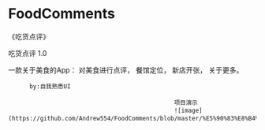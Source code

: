 # FoodComments
《吃货点评》

吃货点评 1.0

一款关于美食的App： 
          对美食进行点评， 
          餐馆定位， 
          新店开张， 
          关于更多。

          by:自我熟悉UI

                                                   项目演示
                                                   ![image](https://github.com/Andrew554/FoodComments/blob/master/%E5%90%83%E8%B4%A7%E7%82%B9%E8%AF%841.0.gif)
